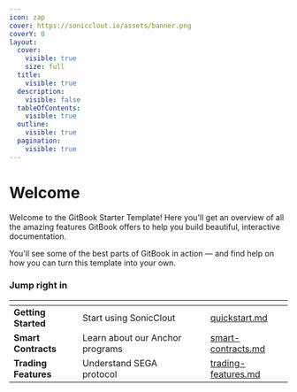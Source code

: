 ```yaml
---
icon: zap
cover: https://sonicclout.io/assets/banner.png
coverY: 0
layout:
  cover:
    visible: true
    size: full
  title:
    visible: true
  description:
    visible: false
  tableOfContents:
    visible: true
  outline:
    visible: true
  pagination:
    visible: true
---
```


# Welcome

Welcome to the GitBook Starter Template! Here you'll get an overview of all the amazing features GitBook offers to help you build beautiful, interactive documentation.

You'll see some of the best parts of GitBook in action — and find help on how you can turn this template into your own.

### Jump right in

<table data-view="cards"><thead><tr><th></th><th></th><th data-hidden data-card-cover data-type="files"></th><th data-hidden></th><th data-hidden data-card-target data-type="content-ref"></th></tr></thead><tbody><tr><td><strong>Getting Started</strong></td><td>Start using SonicClout</td><td></td><td></td><td><a href="getting-started/quickstart.md">quickstart.md</a></td></tr><tr><td><strong>Smart Contracts</strong></td><td>Learn about our Anchor programs</td><td></td><td></td><td><a href="basics/smart-contracts.md">smart-contracts.md</a></td></tr><tr><td><strong>Trading Features</strong></td><td>Understand SEGA protocol</td><td></td><td></td><td><a href="basics/trading-features.md">trading-features.md</a></td></tr></tbody></table>

